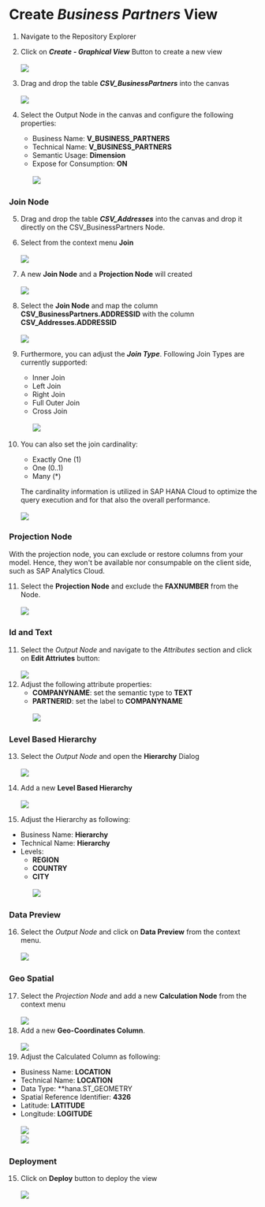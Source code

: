 
# Create <i>Business Partners</i> View

1. Navigate to the Repository Explorer
2. Click on <b><i>Create - Graphical View</i></b> Button to create a new view
  <br><br>![](/exercises/ex2/images/create_in_repository_explorer.png)

3. Drag and drop the table <b><i>CSV_BusinessPartners</i></b> into the canvas
  <br><br>![](/exercises/ex3/images/create_business_partner_dimension_01.png)
  
4. Select the Output Node in the canvas and configure the following properties:
    - Business Name: <b>V_BUSINESS_PARTNERS</b>
    - Technical Name: <b>V_BUSINESS_PARTNERS</b>
    - Semantic Usage: <b>Dimension</b>
    - Expose for Consumption: <b>ON</b>
  <br><br>![](/exercises/ex3/images/create_business_partner_dimension_02.png)

### Join Node
5. Drag and drop the table <b><i>CSV_Addresses</i></b> into the canvas and drop it directly on the CSV_BusinessPartners Node.
6. Select from the context menu <b>Join</b>
  <br><br>![](/exercises/ex3/images/create_business_partner_dimension_03.png)

7. A new <b>Join Node</b> and a <b>Projection Node</b> will created
  <br><br>![](/exercises/ex3/images/create_business_partner_dimension_04.png)

8. Select the <b>Join Node</b> and map the column <b>CSV_BusinessPartners.ADDRESSID</b> with the column <b>CSV_Addresses.ADDRESSID</b>
  <br><br>![](/exercises/ex3/images/create_business_partner_dimension_16.png)

9. Furthermore, you can adjust the **<i>Join Type</i>**. Following Join Types are currently supported:
    - Inner Join
    - Left Join
    - Right Join
    - Full Outer Join 
    - Cross Join
      <br><br>![](/exercises/ex3/images/create_business_partner_dimension_18.png)

10. You can also set the join cardinality:
    - Exactly One (1)
    - One (0..1)
    - Many (*)
  
    The cardinality information is utilized in SAP HANA Cloud to optimize the query execution and for that also the overall performance.
    <br><br>![](/exercises/ex3/images/create_business_partner_dimension_17.png)

### Projection Node
With the projection node, you can exclude or restore columns from your model. Hence, they won't be available nor consumpable on the client side, such as SAP Analytics Cloud. 

11. Select the **Projection Node** and exclude the **FAXNUMBER** from the Node. 
 <br><br>![](/exercises/ex3/images/create_business_partner_dimension_19.png)

  
### Id and Text
11. Select the <i>Output Node</i> and navigate to the <i>Attributes</i> section and click on <b>Edit Attriutes</b> button:
  <br><br>![](/exercises/ex3/images/create_business_partner_dimension_05.png)
12. Adjust the following attribute properties:
    - <b>COMPANYNAME</b>: set the semantic type to <b>TEXT</b>
    - <b>PARTNERID</b>: set the label to <b>COMPANYNAME</b>
  <br><br>![](/exercises/ex3/images/create_business_partner_dimension_06.png)

### Level Based Hierarchy
13. Select the *Output Node* and open the **Hierarchy** Dialog
  <br><br>![](/exercises/ex3/images/create_business_partner_dimension_07.png)
14. Add a new **Level Based Hierarchy**  
  <br>![](/exercises/ex3/images/create_business_partner_dimension_08.png)
  
15. Adjust the Hierarchy as following: 
   - Business Name: <b>Hierarchy</b>
   - Technical Name: <b>Hierarchy</b>
   - Levels: 
      - **REGION**
      - **COUNTRY**
      - **CITY**
  <br><br>![](/exercises/ex3/images/create_business_partner_dimension_09.png)
### Data Preview
16. Select the *Output Node* and click on **Data Preview** from the context menu.
  <br><br>![](/exercises/ex3/images/create_business_partner_dimension_10.png)
  
### Geo Spatial
17. Select the *Projection Node* and add a new **Calculation Node** from the context menu
  <br><br>![](/exercises/ex3/images/create_business_partner_dimension_11.png)
18. Add a new **Geo-Coordinates Column**.
  <br><br>![](/exercises/ex3/images/create_business_partner_dimension_12.png)
19. Adjust the Calculated Column as following:
  - Business Name: **LOCATION**
  - Technical Name: **LOCATION**
  - Data Type: **hana.ST_GEOMETRY
  - Spatial Reference Identifier: **4326**
  - Latitude: **LATITUDE**
  - Longitude: **LOGITUDE** 
  <br><br>![](/exercises/ex3/images/create_business_partner_dimension_13.png)
  <br>![](/exercises/ex3/images/create_business_partner_dimension_14.png)
### Deployment
15. Click on <b>Deploy</b> button to deploy the view
  <br><br>![](/exercises/ex3/images/create_business_partner_dimension_15.png)
